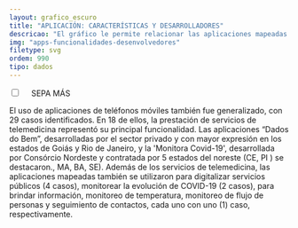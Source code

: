 ```yaml
---
layout: grafico_escuro
title: "APLICACIÓN: CARACTERÍSTICAS Y DESARROLLADORES"
descricao: "El gráfico le permite relacionar las aplicaciones mapeadas con las funcionalidades para las que fueron utilizadas."
img: "apps-funcionalidades-desenvolvedores"
filetype: svg
ordem: 990
tipo: dados
---
```


<div class="accordion">
    <div class="option">
      <input type="checkbox" id="toggle{{page.ordem}}" class="toggle" />
      <label class="titleaco" for="toggle{{page.ordem}}">SEPA MÁS&nbsp; 
      </label>
      <div class="contentaco">
        <p>El uso de aplicaciones de teléfonos móviles también fue generalizado, con 29 casos identificados. En 18 de ellos, la prestación de servicios de telemedicina representó su principal funcionalidad. Las aplicaciones “Dados do Bem”, desarrolladas por el sector privado y con mayor expresión en los estados de Goiás y Rio de Janeiro, y la 'Monitora Covid-19', desarrollada por Consórcio Nordeste y contratada por 5 estados del noreste (CE, PI ) se destacaron., MA, BA, SE). Además de los servicios de telemedicina, las aplicaciones mapeadas también se utilizaron para digitalizar servicios públicos (4 casos), monitorear la evolución de COVID-19 (2 casos), para brindar información, monitoreo de temperatura, monitoreo de flujo de personas y seguimiento de contactos, cada uno con uno (1) caso, respectivamente.</p>
      </div>
    </div>
  </div>
